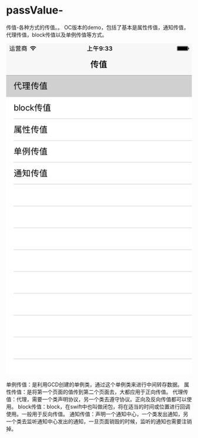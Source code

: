 # passValue-
传值-各种方式的传值。。
OC版本的demo，包括了基本是属性传值，通知传值，代理传值，block传值以及单例传值等方式。

![传值方式](https://github.com/WJGouzi/passValue-/raw/master/传值方式.png)

单例传值：是利用GCD创建的单例类，通过这个单例类来进行中间转存数据。
属性传值：是将第一个页面的值传到第二个页面去，大都应用于正向传值。
代理传值：代理，需要一个类声明协议，另一个类去遵守协议。正向及反向传值都可以使用。
block传值：block，在swift中也叫做闭包，将在适当的时间或位置进行回调使用。一般用于反向传值。
通知传值：声明一个通知中心，一个类发出通知，另一个类去监听通知中心发出的通知，一旦页面销毁的时候，监听的通知也需要注销掉。
